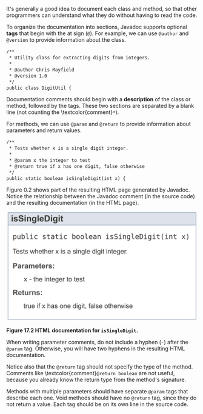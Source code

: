 It's generally a good idea to document each class and method, so that other programmers can understand what they do without having to read the code.


To organize the documentation into sections, Javadoc supports optional **tags** that begin with the at sign (`@`).
For example, we can use `@author` and `@version` to provide information about the class.

```code
/**
 * Utility class for extracting digits from integers.
 *
 * @author Chris Mayfield
 * @version 1.0
 */
public class DigitUtil {
```


Documentation comments should begin with a **description** of the class or method, followed by the tags.
These two sections are separated by a blank line (not counting the \textcolor{comment}`*`).

For methods, we can use `@param` and `@return` to provide information about parameters and return values.

```code
/**
 * Tests whether x is a single digit integer.
 *
 * @param x the integer to test
 * @return true if x has one digit, false otherwise
 */
public static boolean isSingleDigit(int x) {
```


Figure 0.2 shows part of the resulting HTML page generated by Javadoc.
Notice the relationship between the Javadoc comment (in the source code) and the resulting documentation (in the HTML page).

![Figure 17.2 HTML documentation for `isSingleDigit`.](figs/javadoc.jpg)

**Figure 17.2 HTML documentation for `isSingleDigit`.**

When writing parameter comments, do not include a hyphen (`-`) after the `@param` tag.
Otherwise, you will have two hyphens in the resulting HTML documentation.

Notice also that the `@return` tag should not specify the type of the method.
Comments like \textcolor{comment}`@return boolean` are not useful, because you already know the return type from the method's signature.

Methods with multiple parameters should have separate `@param` tags that describe each one.
Void methods should have no `@return` tag, since they do not return a value.
Each tag should be on its own line in the source code.